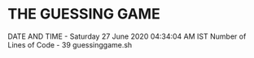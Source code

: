 # THE GUESSING GAME
 DATE AND TIME -
Saturday 27 June 2020 04:34:04 AM IST
Number of Lines of Code -
39 guessinggame.sh
